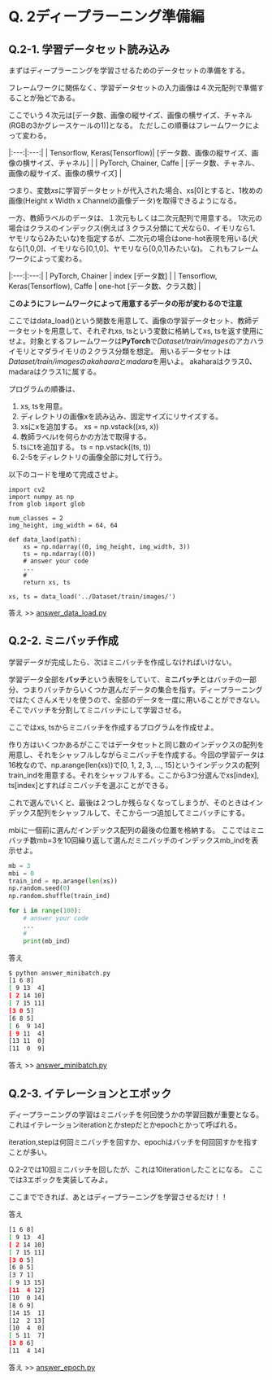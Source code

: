 # Q. 2ディープラーニング準備編

## Q.2-1. 学習データセット読み込み 

まずはディープラーニングを学習させるためのデータセットの準備をする。

フレームワークに関係なく、学習データセットの入力画像は４次元配列で準備することが殆どである。

ここでいう４次元は[データ数、画像の縦サイズ、画像の横サイズ、チャネル(RGBの3かグレースケールの1)]となる。
ただしこの順番はフレームワークによって変わる。


|:---:|:---:|
| Tensorflow, Keras(Tensorflow)| [データ数、画像の縦サイズ、画像の横サイズ、チャネル] |
| PyTorch, Chainer, Caffe  | [データ数、チャネル、画像の縦サイズ、画像の横サイズ] |

つまり、変数*xs*に学習データセットが代入された場合、xs[0]とすると、1枚めの画像(Height x Width x Channelの画像データ)を取得できるようになる。

一方、教師ラベルのデータは、１次元もしくは二次元配列で用意する。
1次元の場合はクラスのインデックス(例えば３クラス分類にて犬なら0、イモリなら1、ヤモリなら2みたいな)を指定するが、二次元の場合はone-hot表現を用いる(犬なら[1,0,0]、イモリなら[0,1,0]、ヤモリなら[0,0,1]みたいな)。
これもフレームワークによって変わる。


|:---:|:---:|
| PyTorch, Chainer | index [データ数] |
| Tensorflow, Keras(Tensorflow), Caffe  | one-hot [データ数、クラス数] |

**このようにフレームワークによって用意するデータの形が変わるので注意**

ここではdata_load()という関数を用意して、画像の学習データセット、教師データセットを用意して、それぞれxs, tsという変数に格納してxs, tsを返す使用にせよ。対象とするフレームワークは**PyTorch**で*Dataset/train/images*のアカハライモリとマダライモリの２クラス分類を想定。
用いるデータセットは*Dataset/train/images*の*akahaara*と*madara*を用いよ。
akaharaはクラス0、madaraはクラス1に属する。

プログラムの順番は、
1. xs, tsを用意。
2. ディレクトリの画像xを読み込み、固定サイズにリサイズする。
3. xsにxを追加する。 xs = np.vstack((xs, x))
4. 教師ラベルtを何らかの方法で取得する。
5. tsにtを追加する。 ts = np.vstack((ts, t))
6. 2-5をディレクトリの画像全部に対して行う。

以下のコードを埋めて完成させよ。

```python
import cv2
import numpy as np
from glob import glob

num_classes = 2
img_height, img_width = 64, 64

def data_laod(path):
    xs = np.ndarray((0, img_height, img_width, 3))
    ts = np.ndarray((0))
    # answer your code
    ...
    #
    return xs, ts
    
xs, ts = data_load('../Dataset/train/images/')
```

答え >> [answer_data_load.py](https://github.com/yoyoyo-yo/Gasyori100knock/blob/master/Question_01_10/answer_1.py)

## Q.2-2. ミニバッチ作成

学習データが完成したら、次はミニバッチを作成しなければいけない。

学習データ全部を**バッチ**という表現をしていて、**ミニバッチ**とはバッチの一部分、つまりバッチからいくつか選んだデータの集合を指す。ディープラーニングではたくさんメモリを使うので、全部のデータを一度に用いることができない。そこでバッチを分割してミニバッチにして学習させる。

ここではxs, tsからミニバッチを作成するプログラムを作成せよ。

作り方はいくつかあるがここではデータセットと同じ数のインデックスの配列を用意し、それをシャッフルしながらミニバッチを作成する。今回の学習データは16枚なので、np.arange(len(xs))で[0, 1, 2, 3, ..., 15]というインデックスの配列train_indを用意する。それをシャッフルする。ここから3つ分選んでxs[index], ts[index]とすればミニバッチを選ぶことができる。

これで選んでいくと、最後は２つしか残らなくなってしまうが、そのときはインデックス配列をシャッフルして、そこから一つ追加してミニバッチにする。

mbiに一個前に選んだインデックス配列の最後の位置を格納する。
ここではミニバッチ数mb=3を10回繰り返して選んだミニバッチのインデックスmb_indを表示せよ。

```python
mb = 3
mbi = 0
train_ind = np.arange(len(xs))
np.random.seed(0)
np.random.shuffle(train_ind)

for i in range(100):
    # answer your code
    ...
    #
    print(mb_ind)
```


答え

```bash
$ python answer_minibatch.py
[1 6 8]
[ 9 13  4]
[ 2 14 10]
[ 7 15 11]
[3 0 5]
[6 8 5]
[ 6  9 14]
[ 9 11  4]
[13 11  0]
[11  0  9]
```

答え >> [answer_minibatch.py](https://github.com/yoyoyo-yo/Gasyori100knock/blob/master/Question_01_10/answer_1.py)


## Q.2-3. イテレーションとエポック

ディープラーニングの学習はミニバッチを何回使うかの学習回数が重要となる。
これはイテレーションiterationとかstepだとかepochとかって呼ばれる。

iteration,stepは何回ミニバッチを回すか、epochはバッチを何回回すかを指すことが多い。

Q.2-2では10回ミニバッチを回したが、これは10iterationしたことになる。
ここでは3エポックを実装してみよ。


ここまでできれば、あとはディープラーニングを学習させるだけ！！

答え

```bash
[1 6 8]
[ 9 13  4]
[ 2 14 10]
[ 7 15 11]
[3 0 5]
[6 8 5]
[3 7 1]
[ 9 13 15]
[11  4 12]
[10  0 14]
[8 6 9]
[14 15  1]
[12  2 13]
[10  4  0]
[ 5 11  7]
[3 8 6]
[11  4 14]
```

答え >> [answer_epoch.py](https://github.com/yoyoyo-yo/Gasyori100knock/blob/master/Question_01_10/answer_1.py)
